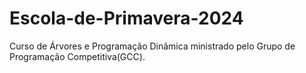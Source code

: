 # Escola-de-Primavera-2024
Curso de Árvores e Programação Dinâmica ministrado pelo Grupo de Programação Competitiva(GCC).
